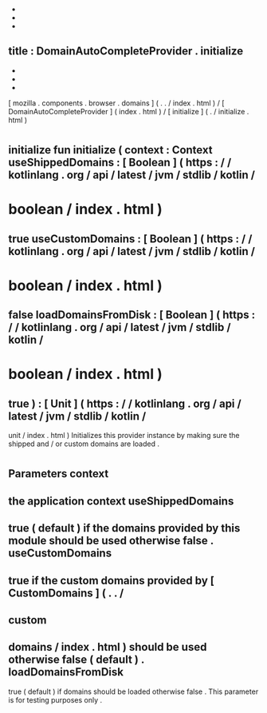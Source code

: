 -
-
-
title
:
DomainAutoCompleteProvider
.
initialize
-
-
-
-
[
mozilla
.
components
.
browser
.
domains
]
(
.
.
/
index
.
html
)
/
[
DomainAutoCompleteProvider
]
(
index
.
html
)
/
[
initialize
]
(
.
/
initialize
.
html
)
#
initialize
fun
initialize
(
context
:
Context
useShippedDomains
:
[
Boolean
]
(
https
:
/
/
kotlinlang
.
org
/
api
/
latest
/
jvm
/
stdlib
/
kotlin
/
-
boolean
/
index
.
html
)
=
true
useCustomDomains
:
[
Boolean
]
(
https
:
/
/
kotlinlang
.
org
/
api
/
latest
/
jvm
/
stdlib
/
kotlin
/
-
boolean
/
index
.
html
)
=
false
loadDomainsFromDisk
:
[
Boolean
]
(
https
:
/
/
kotlinlang
.
org
/
api
/
latest
/
jvm
/
stdlib
/
kotlin
/
-
boolean
/
index
.
html
)
=
true
)
:
[
Unit
]
(
https
:
/
/
kotlinlang
.
org
/
api
/
latest
/
jvm
/
stdlib
/
kotlin
/
-
unit
/
index
.
html
)
Initializes
this
provider
instance
by
making
sure
the
shipped
and
/
or
custom
domains
are
loaded
.
#
#
#
Parameters
context
-
the
application
context
useShippedDomains
-
true
(
default
)
if
the
domains
provided
by
this
module
should
be
used
otherwise
false
.
useCustomDomains
-
true
if
the
custom
domains
provided
by
[
CustomDomains
]
(
.
.
/
-
custom
-
domains
/
index
.
html
)
should
be
used
otherwise
false
(
default
)
.
loadDomainsFromDisk
-
true
(
default
)
if
domains
should
be
loaded
otherwise
false
.
This
parameter
is
for
testing
purposes
only
.
